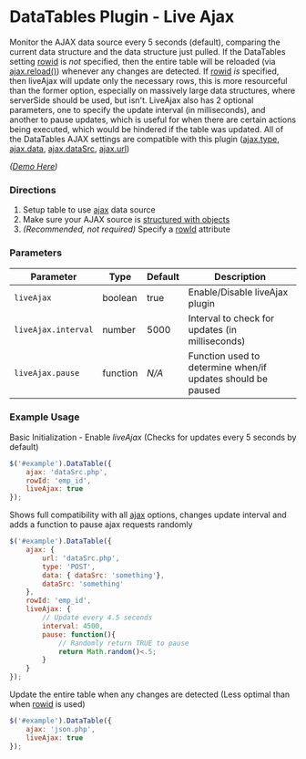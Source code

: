 # DataTables Plugin - Live Ajax #

Monitor the AJAX data source every 5 seconds (default), comparing the current data structure and the data structure just pulled. If the DataTables setting [rowid](http://datatables.net/reference/option/rowId) is _not_ specified, then the entire table will be reloaded (via [ajax.reload()](http://datatables.net/reference/api/ajax.reload())) whenever any changes are detected. If [rowid](http://datatables.net/reference/option/rowId) _is_ specified, then liveAjax will update only the necessary rows, this is more resourceful than the former option, especially on massively large data structures, where serverSide should be used, but isn't.
 LiveAjax also has 2 optional parameters, one to specify the update interval (in milliseconds), and another to pause updates, which is useful for when there are certain actions being executed, which would be hindered if the table was updated.
All of the DataTables AJAX settings are compatible with this plugin ([ajax.type](http://datatables.net/reference/option/ajax), [ajax.data](http://datatables.net/reference/option/ajax.data), [ajax.dataSrc](http://datatables.net/reference/option/ajax.dataSrc), [ajax.url](http://datatables.net/reference/option/ajax))

*([Demo Here](http://www.justinhyland.com/p/dt/datatables-live-ajax/examples/))*

### Directions ###

1. Setup table to use [ajax](http://datatables.net/reference/option/ajax) data source
1. Make sure your AJAX source is [structured with objects](http://datatables.net/examples/ajax/objects.html)
1. _(Recommended, not required)_ Specify a [rowId](http://datatables.net/reference/option/rowId) attribute

### Parameters ###
Parameter 			 | Type 	| Default | Description
-------------------- | -------- | ------- | ------------
`liveAjax`  		 | boolean	| true	  | Enable/Disable liveAjax plugin
`liveAjax.interval`  | number	| 5000	  | Interval to check for updates (in milliseconds)
`liveAjax.pause`	 | function | *N/A*   | Function used to determine when/if updates should be paused


### Example Usage ###

Basic Initialization - Enable *liveAjax* (Checks for updates every 5 seconds by default)
```javascript
$('#example').DataTable({
    ajax: 'dataSrc.php',
    rowId: 'emp_id',
    liveAjax: true
});
```

Shows full compatibility with all [ajax](http://datatables.net/reference/option/ajax) options, changes update interval and adds a function to pause ajax requests randomly
```javascript
$('#example').DataTable({
    ajax: {
        url: 'dataSrc.php',
        type: 'POST',
        data: { dataSrc: 'something'},
        dataSrc: 'something'
    },
    rowId: 'emp_id',
    liveAjax: {
        // Update every 4.5 seconds
        interval: 4500,
        pause: function(){
            // Randomly return TRUE to pause
            return Math.random()<.5;
        }
    }
});
```

Update the entire table when any changes are detected (Less optimal than when [rowid](http://datatables.net/reference/option/rowId) is used)
```javascript
$('#example').DataTable({
    ajax: 'json.php',
    liveAjax: true
});
```